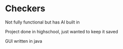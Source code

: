 # Checkers
Not fully functional but has AI built in

Project done in highschool, just wanted to keep it saved

GUI written in java
